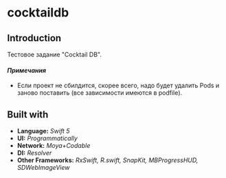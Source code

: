 # cocktaildb

## Introduction

Тестовое задание "Cocktail DB".

#### *Примечания*

- Если проект не сбилдится, скорее всего, надо будет удалить Pods и заново поставить (все зависимости имеются в podfile).

## Built with
  - **Language:** *Swift 5*
  - **UI:** *Programmatically*
  - **Network:** *Moya+Codable*
  - **DI:** *Resolver*
  - **Other Frameworks:** *RxSwift, R.swift, SnapKit, MBProgressHUD, SDWebImageView*
